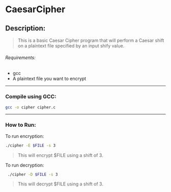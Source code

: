 # CaesarCipher


## Description:

> This is a basic Caesar Cipher program that will perform a Caesar shift on a plaintext file specified by an input shify value.


###### Requirements:
  * gcc
  * A plaintext file you want to encrypt

---

### Compile using GCC:


```bash
gcc -o cipher cipher.c
```
---

### How to Run:


To run encryption:

```bash
./cipher -E $FILE -s 3
```

> This will encrypt $FILE using a shift of 3.


To run decryption:

```bash
 ./cipher -D $FILE -s 3
```

> This will decrypt $FILE using a shift of 3.
